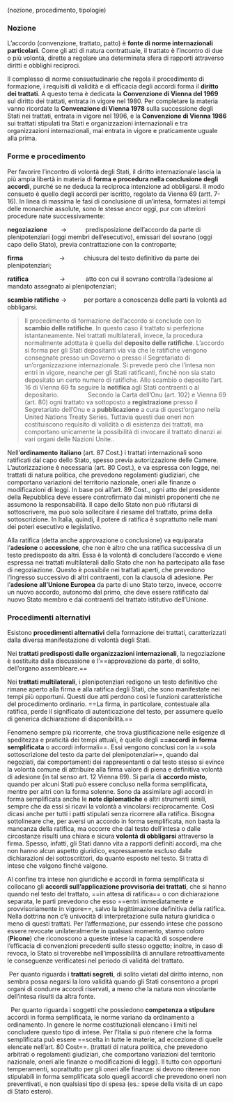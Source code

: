 (nozione, procedimento, tipologie)

### Nozione
L’accordo (convenzione, trattato, patto) è **fonte di norme internazionali particolari**. Come gli atti di natura contrattuale, il trattato è l’incontro di due o più volontà, dirette a regolare una determinata sfera di rapporti attraverso diritti e obblighi reciproci.

Il complesso di norme consuetudinarie che regola il procedimento di formazione, i requisiti di validità e di efficacia degli accordi forma il **diritto dei trattati**. A questo tema è dedicata la **Convenzione di Vienna del 1969** sul diritto dei trattati, entrata in vigore nel 1980. Per completare la materia vanno ricordate la **Convenzione di Vienna 1978** sulla successione degli Stati nei trattati, entrata in vigore nel 1996, e la **Convenzione di Vienna 1986** sui trattati stipulati tra Stati e organizzazioni internazionali e tra organizzazioni internazionali, mai entrata in vigore e praticamente uguale alla prima.

### Forme e procedimento
Per favorire l’incontro di volontà degli Stati, il diritto internazionale lascia la più ampia libertà in materia di **forma e procedura nella conclusione degli accordi**, purché se ne deduca la reciproca intenzione ad obbligarsi. Il modo consueto è quello degli accordi per iscritto, regolato da Vienna 69 (artt. 7-16). In linea di massima le fasi di conclusione di un’intesa, formatesi ai tempi delle monarchie assolute, sono le stesse ancor oggi, pur con ulteriori procedure nate successivamente:

**negoziazione**        ->           predisposizione dell’accordo da parte di plenipotenziari (oggi membri dell’esecutivo), emissari del sovrano (oggi capo dello Stato), previa contrattazione con la controparte;

**firma**                     ->           chiusura del testo definitivo da parte dei plenipotenziari;       

**ratifica**                  ->            atto con cui il sovrano controlla l’adesione al mandato assegnato ai plenipotenziari;

**scambio ratifiche** ->          per portare a conoscenza delle parti la volontà ad obbligarsi.
> Il procedimento di formazione dell’accordo si conclude con lo **scambio delle ratifiche**. In questo caso il trattato si perfeziona istantaneamente. Nei trattati multilaterali, invece, la procedura normalmente adottata è quella del **deposito delle ratifiche**. L’accordo si forma per gli Stati depositanti via via che le ratifiche vengono consegnate presso un Governo o presso il Segretariato di un’organizzazione internazionale. Si prevede però che l’intesa non entri in vigore, neanche per gli Stati ratificanti, finché non sia stato depositato un certo numero di ratifiche. Allo scambio o deposito l’art. 16 di Vienna 69 fa seguire la **notifica** agli Stati contraenti o al depositario.
>                 Secondo la Carta dell’Onu (art. 102) e Vienna 69 (art. 80) ogni trattato va sottoposto a **registrazione** presso il Segretariato dell’Onu e a **pubblicazione** a cura di quest’organo nella United Nations Treaty Series. Tuttavia questi due oneri non costituiscono requisito di validità o di esistenza dei trattati, ma comportano unicamente la possibilità di invocare il trattato dinanzi ai vari organi delle Nazioni Unite..


Nell’**ordinamento** **italiano** (art. 87 Cost.) i trattati internazionali sono ratificati dal capo dello Stato, spesso previa autorizzazione delle Camere. L’autorizzazione è necessaria (art. 80 Cost.), e va espressa con legge, nei trattati di natura politica, che prevedono regolamenti giudiziari, che comportano variazioni del territorio nazionale, oneri alle finanze o modificazioni di leggi. In base poi all’art. 89 Cost., ogni atto del presidente della Repubblica deve essere controfirmato dai ministri proponenti che ne assumono la responsabilità. Il capo dello Stato non può rifiutarsi di sottoscrivere, ma può solo sollecitare il riesame del trattato, prima della sottoscrizione. In Italia, quindi, il potere di ratifica è soprattutto nelle mani dei poteri esecutivo e legislativo.


Alla ratifica (detta anche approvazione o conclusione) va equiparata l’**adesione** o **accessione**, che non è altro che una ratifica successiva di un testo predisposto da altri. Essa è la volontà di concludere l’accordo e viene espressa nei trattati multilaterali dallo Stato che non ha partecipato alla fase di negoziazione. Questo è possibile nei trattati aperti, che prevedono l’ingresso successivo di altri contraenti, con la clausola di adesione. Per l’**adesione** **all’Unione Europea** da parte di uno Stato terzo, invece, occorre un nuovo accordo, autonomo dal primo, che deve essere ratificato dal nuovo Stato membro e dai contraenti del trattato istitutivo dell’Unione.


### Procedimenti alternativi
Esistono **procedimenti alternativi** della formazione dei trattati, caratterizzati dalla diversa manifestazione di volontà degli Stati.

Nei **trattati predisposti dalle organizzazioni internazionali**, la negoziazione è sostituita dalla discussione e l’==approvazione da parte, di solito, dell’organo assembleare.==

Nei **trattati multilaterali**, i plenipotenziari redigono un testo definitivo che rimane aperto alla firma e alla ratifica degli Stati, che sono manifestate nei tempi più opportuni. Questi due atti perdono così le funzioni caratteristiche del procedimento ordinario. ==La firma, in particolare, contestuale alla ratifica, perde il significato di autenticazione del testo, per assumere quello di generica dichiarazione di disponibilità.==

Fenomeno sempre più ricorrente, che trova giustificazione nelle esigenze di speditezza e praticità dei tempi attuali, è quello degli **==accordi** **in forma semplificata** o accordi informali==. Essi vengono conclusi con la ==sola sottoscrizione del testo da parte dei plenipotenziari==, quando dai negoziati, dai comportamenti dei rappresentanti o dal testo stesso si evince la volontà comune di attribuire alla firma valore di piena e definitiva volontà di adesione (in tal senso art. 12 Vienna 69). Si parla di **accordo misto**, quando per alcuni Stati può essere concluso nella forma semplificata, mentre per altri con la forma solenne.
Sono da assimilare agli accordi in forma semplificata anche le **note diplomatiche** e altri strumenti simili, sempre che da essi si ricavi la volontà a vincolarsi reciprocamente. Così dicasi anche per tutti i patti stipulati senza ricorrere alla ratifica.
Bisogna sottolineare che, per aversi un accordo in forma semplificata, non basta la mancanza della ratifica, ma occorre che dal testo dell’intesa o dalle circostanze risulti una chiara e sicura **volontà di obbligarsi** attraverso la firma. Spesso, infatti, gli Stati danno vita a rapporti definiti accordi, ma che non hanno alcun aspetto giuridico, espressamente escluso dalle dichiarazioni dei sottoscrittori, da quanto esposto nel testo. Si tratta di intese che valgono finché valgono. 


Al confine tra intese non giuridiche e accordi in forma semplificata si collocano gli **accordi sull’applicazione provvisoria dei trattati**, che si hanno quando nel testo del trattato, ==in attesa di ratifica== o con dichiarazione separata, le parti prevedono che esso ==entri immediatamente e provvisoriamente in vigore==, salvo la legittimazione definitiva della ratifica. Nella dottrina non c’è univocità di interpretazione sulla natura giuridica o meno di questi trattati. Per l’affermazione, pur essendo intese che possono essere revocate unilateralmente in qualsiasi momento, stanno coloro (**Picone**) che riconoscono a queste intese la capacità di sospendere l’efficacia di convenzioni precedenti sullo stesso oggetto; inoltre, in caso di revoca, lo Stato si troverebbe nell’impossibilità di annullare retroattivamente le conseguenze verificatesi nel periodo di validità del trattato.

 Per quanto riguarda i **trattati segreti**, di solito vietati dal diritto interno, non sembra possa negarsi la loro validità quando gli Stati consentono a propri organi di condurre accordi riservati, a meno che la natura non vincolante dell’intesa risulti da altra fonte.

  Per quanto riguarda i soggetti che possiedono **competenza a stipulare** accordi in forma semplificata, le norme variano da ordinamento a ordinamento. In genere le norme costituzionali elencano i limiti nel concludere questo tipo di intese. Per l’Italia si può ritenere che la forma semplificata può essere ==scelta in tutte le materie, ad eccezione di quelle elencate nell’art. 80 Cost==. (trattati di natura politica, che prevedono arbitrati o regolamenti giudiziari, che comportano variazioni del territorio nazionale, oneri alle finanze o modificazioni di leggi). Il tutto con opportuni temperamenti, soprattutto per gli oneri alle finanze: si devono ritenere non stipulabili in forma semplificata solo quegli accordi che prevedono oneri non preventivati, e non qualsiasi tipo di spesa (es.: spese della visita di un capo di Stato estero).